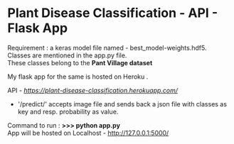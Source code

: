 # Plant Disease Classification - API - Flask App
Requirement : a keras model file named - best_model-weights.hdf5.<br/>
Classes are mentioned in the app.py file. <br/> These classes belong to
the <b>Pant Village dataset</b>

My flask app for the same is hosted on Heroku .

API - <i>https://plant-disease-classification.herokuapp.com/</i>

* '/predict/' accepts image file and sends back a
json file with classes as key and resp. probability as value.

Command to run : <b> >>> python app.py </b> <br/>
  App will be hosted on Localhost - http://127.0.0.1:5000/
